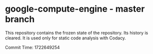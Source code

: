 # google-compute-engine - master branch

This repository contains the frozen state of the repository.
Its history is cleared. It is used only for static code
analysis with Codacy.

Commit Time: 1722649254